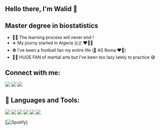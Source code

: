 ## Hello there, I'm Walid  👊 

## Master degree in biostatistics

- 👨‍💻 The learning process will never end !
- ✈️ My journy started in Algeria :algeria: ❤️🤍💚
- ⚽️ I've been a football fan my entire life (🐺 AS Roma ❤️💛)
- 🥊🥋 HUGE FAN of martial arts but I've been too lazy lately to practice 😅

## Connect with me:
<p align="left">
<a href = "https://www.linkedin.com/in/walid-kandouci-9b4172172/"><img src="https://img.icons8.com/fluent/50/000000/linkedin.png"/></a>
<a href = "https://www.facebook.com/WalidKanduci"><img src="https://img.icons8.com/fluent/50/000000/facebook.png"/></a>
<a href = "https://www.instagram.com/kandouci_walid/?hl=fr"><img src="https://img.icons8.com/fluent/50/000000/instagram-new.png"/></a>
</p>


## 🚀 Languages and Tools:

<p align="left"> 
  <img src="https://img.icons8.com/color/50/000000/python--v1.png"/>
  <img src="https://img.icons8.com/external-becris-flat-becris/50/000000/external-r-data-science-becris-flat-becris.png"/>
  <img src="https://img.icons8.com/color/50/000000/visual-studio-code-2019.png"/>
  <img src="https://img.icons8.com/material-outlined/50/000000/github.png"/>
  <img src="https://img.icons8.com/color/50/000000/microsoft-office-2019.png"/>
  <img src="https://img.icons8.com/color/50/000000/mysql-logo.png"/>
</p>

[![Spotify](https://novatorem.vercel.app/api/spotify)]
